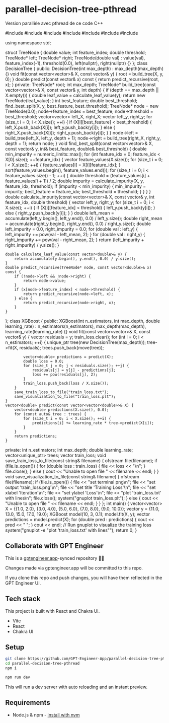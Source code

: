 # parallel-decision-tree-pthread

Version parallèle avec pthread de ce code C++

#include <iostream>
#include <vector>
#include <cmath>
#include <algorithm>
#include <numeric>
#include <memory>
#include <fstream>

using namespace std;

struct TreeNode {
    double value;
    int feature_index;
    double threshold;
    TreeNode* left;
    TreeNode* right;
    TreeNode(double val) : value(val), feature_index(-1), threshold(0.0), left(nullptr), right(nullptr) {}
};
class DecisionTree {
public:
    DecisionTree(int max_depth) : max_depth(max_depth) {}
    void fit(const vector<vector<double>>& X, const vector<double>& y) {
        root = build_tree(X, y, 0);
    }
    double predict(const vector<double>& x) const {
        return predict_recursive(root, x);
    }
private:
    TreeNode* root;
    int max_depth;
    TreeNode* build_tree(const vector<vector<double>>& X, const vector<double>& y, int depth) {
        if (depth == max_depth || X.empty()) {
            double leaf_value = calculate_leaf_value(y);
            return new TreeNode(leaf_value);
        }
        int best_feature;
        double best_threshold;
        find_best_split(X, y, best_feature, best_threshold);
        TreeNode* node = new TreeNode(0.0);
        node->feature_index = best_feature;
        node->threshold = best_threshold;
        vector<vector<double>> left_X, right_X;
        vector<double> left_y, right_y;
        for (size_t i = 0; i < X.size(); ++i) {
            if (X[i][best_feature] < best_threshold) {
                left_X.push_back(X[i]);
                left_y.push_back(y[i]);
            } else {
                right_X.push_back(X[i]);
                right_y.push_back(y[i]);
            }
        }
        node->left = build_tree(left_X, left_y, depth + 1);
        node->right = build_tree(right_X, right_y, depth + 1);
        return node;
    }
    void find_best_split(const vector<vector<double>>& X, const vector<double>& y, int& best_feature, double& best_threshold) {
        double min_impurity = numeric_limits<double>::max();
        for (int feature_idx = 0; feature_idx < X[0].size(); ++feature_idx) {
            vector<double> feature_values(X.size());
            for (size_t i = 0; i < X.size(); ++i) {
                feature_values[i] = X[i][feature_idx];
            }
            sort(feature_values.begin(), feature_values.end());
            for (size_t i = 0; i < feature_values.size() - 1; ++i) {
                double threshold = (feature_values[i] + feature_values[i + 1]) / 2;
                double impurity = calculate_impurity(X, y, feature_idx, threshold);
                if (impurity < min_impurity) {
                    min_impurity = impurity;
                    best_feature = feature_idx;
                    best_threshold = threshold;
                }
            }
        }
    }
    double calculate_impurity(const vector<vector<double>>& X, const vector<double>& y, int feature_idx, double threshold) {
        vector<double> left_y, right_y;
        for (size_t i = 0; i < X.size(); ++i) {
            if (X[i][feature_idx] < threshold) {
                left_y.push_back(y[i]);
            } else {
                right_y.push_back(y[i]);
            }
        }
        double left_mean = accumulate(left_y.begin(), left_y.end(), 0.0) / left_y.size();
        double right_mean = accumulate(right_y.begin(), right_y.end(), 0.0) / right_y.size();
        double left_impurity = 0.0, right_impurity = 0.0;
        for (double val : left_y) {
            left_impurity += pow(val - left_mean, 2);
        }
        for (double val : right_y) {
            right_impurity += pow(val - right_mean, 2);
        }
        return (left_impurity + right_impurity) / y.size();
    }

    double calculate_leaf_value(const vector<double>& y) {
        return accumulate(y.begin(), y.end(), 0.0) / y.size();
    }
    double predict_recursive(TreeNode* node, const vector<double>& x) const {
        if (!node->left && !node->right) {
            return node->value;
        }
        if (x[node->feature_index] < node->threshold) {
            return predict_recursive(node->left, x);
        } else {
            return predict_recursive(node->right, x);
        }
    }
};
class XGBoost {
public:
    XGBoost(int n_estimators, int max_depth, double learning_rate) : n_estimators(n_estimators), max_depth(max_depth), learning_rate(learning_rate) {}
    void fit(const vector<vector<double>>& X, const vector<double>& y) {
        vector<double> residuals = y;
        train_loss.clear();
        for (int i = 0; i < n_estimators; ++i) {
            unique_ptr<DecisionTree> tree(new DecisionTree(max_depth));
            tree->fit(X, residuals);
            trees.push_back(move(tree));

            vector<double> predictions = predict(X);
            double loss = 0.0;
            for (size_t j = 0; j < residuals.size(); ++j) {
                residuals[j] = y[j] - predictions[j];
                loss += pow(residuals[j], 2);
            }
            train_loss.push_back(loss / X.size());
        }
        save_train_loss_to_file("train_loss.txt");
        save_visualization_to_file("train_loss.plt");
    }
    vector<double> predict(const vector<vector<double>>& X) {
        vector<double> predictions(X.size(), 0.0);
        for (const auto& tree : trees) {
            for (size_t i = 0; i < X.size(); ++i) {
                predictions[i] += learning_rate * tree->predict(X[i]);
            }
        }
        return predictions;
    }
private:
    int n_estimators;
    int max_depth;
    double learning_rate;
    vector<unique_ptr<DecisionTree>> trees;
    vector<double> train_loss;
    void save_train_loss_to_file(const string& filename) {
        ofstream file(filename);
        if (file.is_open()) {
            for (double loss : train_loss) {
                file << loss << "\n";
            }
            file.close();
        } else {
            cout << "Unable to open file " << filename << endl;
        }
    }
    void save_visualization_to_file(const string& filename) {
        ofstream file(filename);
        if (file.is_open()) {
            file << "set terminal png\n";
            file << "set output 'train_loss.png'\n";
            file << "set title 'Training Loss'\n";
            file << "set xlabel 'Iteration'\n";
            file << "set ylabel 'Loss'\n";
            file << "plot 'train_loss.txt' with lines\n";
            file.close();
            system("gnuplot train_loss.plt");
        } else {
            cout << "Unable to open file " << filename << endl;
        }
    }
};
int main() {
    vector<vector<double>> X = {{1.0, 2.0}, {3.0, 4.0}, {5.0, 6.0}, {7.0, 8.0}, {9.0, 10.0}};
    vector<double> y = {11.0, 13.0, 15.0, 17.0, 19.0};
    XGBoost model(10, 3, 0.1);
    model.fit(X, y);
    vector<double> predictions = model.predict(X);
    for (double pred : predictions) {
        cout << pred << " ";
    }
    cout << endl;
    // Run gnuplot to visualize the training loss
    system("gnuplot -e \"plot 'train_loss.txt' with lines\"");
    return 0;
}

## Collaborate with GPT Engineer

This is a [gptengineer.app](https://gptengineer.app)-synced repository 🌟🤖

Changes made via gptengineer.app will be committed to this repo.

If you clone this repo and push changes, you will have them reflected in the GPT Engineer UI.

## Tech stack

This project is built with React and Chakra UI.

- Vite
- React
- Chakra UI

## Setup

```sh
git clone https://github.com/GPT-Engineer-App/parallel-decision-tree-pthread.git
cd parallel-decision-tree-pthread
npm i
```

```sh
npm run dev
```

This will run a dev server with auto reloading and an instant preview.

## Requirements

- Node.js & npm - [install with nvm](https://github.com/nvm-sh/nvm#installing-and-updating)
